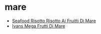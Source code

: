# mare

 * [Seafood Risotto Risotto Ai Fruitti Di Mare](../index/s/seafood-risotto-risotto-ai-fruitti-di-mare-51112620.json)
 * [Ivans Mega Frutti Di Mare](../index/i/ivans-mega-frutti-di-mare.json)
